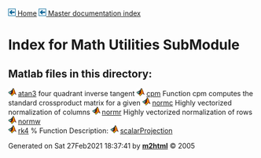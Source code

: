 [![\<](../../../../left.png) Home](../../../../../index.html)     [![\<](../../../../left.png) Master documentation index](../../../../../documentation.html)
 

# Index for Math Utilities SubModule

## Matlab files in this directory:

 
  ![](../../../../matlabicon.gif) [atan3](atan3.md)                         four quadrant inverse tangent
  ![](../../../../matlabicon.gif) [cpm](cpm.md)                             Function cpm computes the standard crossproduct matrix for a given
  ![](../../../../matlabicon.gif) [normc](normc.md)                         Highly vectorized normalization of columns
  ![](../../../../matlabicon.gif) [normr](normr.md)                         Highly vectorized normalization of rows
  ![](../../../../matlabicon.gif) [normw](normw.md)                         
  ![](../../../../matlabicon.gif) [rk4](rk4.md)                             \% Function Description:
  ![](../../../../matlabicon.gif) [scalarProjection](scalarProjection.md)   
 



Generated on Sat 27Feb2021 18:37:41 by
**[m2html](http://www.artefact.tk/software/matlab/m2html/ "Matlab Documentation in HTML")**
© 2005
